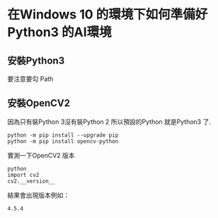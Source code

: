 # 在Windows 10 的環境下如何準備好Python3 的AI環境

## 安裝Python3
要注意要勾 Path 

## 安裝OpenCV2 
因為只有裝Python 3沒有裝Python 2 所以預設的Python 就是Python3 了.
```
python -m pip install --upgrade pip
python -m pip install opencv-python
```
實測一下OpenCV2 版本
```
python
import cv2
cv2.__version__
```
結果會出現版本例如：
```
4.5.4
```
